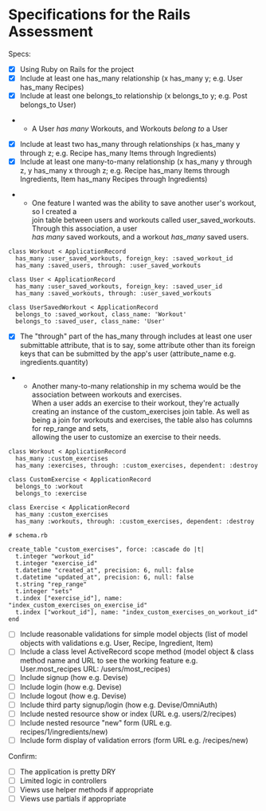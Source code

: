 # Specifications for the Rails Assessment

Specs:
- [x] Using Ruby on Rails for the project
- [x] Include at least one has_many relationship (x has_many y; e.g. User has_many Recipes) 
- [x] Include at least one belongs_to relationship (x belongs_to y; e.g. Post belongs_to User)
- - A User *has many* Workouts, and Workouts *belong to* a User  
- [x] Include at least two has_many through relationships (x has_many y through z; e.g. Recipe has_many Items through Ingredients)
- [x] Include at least one many-to-many relationship (x has_many y through z, y has_many x through z; e.g. Recipe has_many Items through Ingredients, Item has_many Recipes through Ingredients)
- - One feature I wanted was the ability to save another user's workout, so I created a  
join table between users and workouts called user_saved_workouts. Through this association, a user  
*has many* saved workouts, and a workout *has_many* saved users.
```
class Workout < ApplicationRecord
  has_many :user_saved_workouts, foreign_key: :saved_workout_id
  has_many :saved_users, through: :user_saved_workouts

class User < ApplicationRecord
  has_many :user_saved_workouts, foreign_key: :saved_user_id
  has_many :saved_workouts, through: :user_saved_workouts

class UserSavedWorkout < ApplicationRecord
  belongs_to :saved_workout, class_name: 'Workout'
  belongs_to :saved_user, class_name: 'User'
```
- [x] The "through" part of the has_many through includes at least one user submittable attribute, that is to say, some attribute other than its foreign keys that can be submitted by the app's user (attribute_name e.g. ingredients.quantity)
- - Another many-to-many relationship in my schema would be the association between workouts and exercises.  
When a user adds an exercise to their workout, they're actually creating an instance of the custom_exercises join table. As well as being a join for workouts and exercises, the table also has columns for rep_range and sets,  
allowing the user to customize an exercise to their needs.
```
class Workout < ApplicationRecord
  has_many :custom_exercises
  has_many :exercises, through: :custom_exercises, dependent: :destroy

class CustomExercise < ApplicationRecord
  belongs_to :workout
  belongs_to :exercise

class Exercise < ApplicationRecord
  has_many :custom_exercises
  has_many :workouts, through: :custom_exercises, dependent: :destroy

# schema.rb

create_table "custom_exercises", force: :cascade do |t|
  t.integer "workout_id"
  t.integer "exercise_id"
  t.datetime "created_at", precision: 6, null: false
  t.datetime "updated_at", precision: 6, null: false
  t.string "rep_range"
  t.integer "sets"
  t.index ["exercise_id"], name: "index_custom_exercises_on_exercise_id"
  t.index ["workout_id"], name: "index_custom_exercises_on_workout_id"
end
```
- [ ] Include reasonable validations for simple model objects (list of model objects with validations e.g. User, Recipe, Ingredient, Item)
- [ ] Include a class level ActiveRecord scope method (model object & class method name and URL to see the working feature e.g. User.most_recipes URL: /users/most_recipes)
- [ ] Include signup (how e.g. Devise)
- [ ] Include login (how e.g. Devise)
- [ ] Include logout (how e.g. Devise)
- [ ] Include third party signup/login (how e.g. Devise/OmniAuth)
- [ ] Include nested resource show or index (URL e.g. users/2/recipes)
- [ ] Include nested resource "new" form (URL e.g. recipes/1/ingredients/new)
- [ ] Include form display of validation errors (form URL e.g. /recipes/new)

Confirm:
- [ ] The application is pretty DRY
- [ ] Limited logic in controllers
- [ ] Views use helper methods if appropriate
- [ ] Views use partials if appropriate